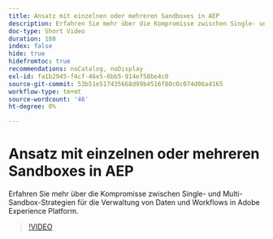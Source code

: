 ```yaml
---
title: Ansatz mit einzelnen oder mehreren Sandboxes in AEP
description: Erfahren Sie mehr über die Kompromisse zwischen Single- und Multi-Sandbox-Strategien für die Verwaltung von Daten und Workflows in Adobe Experience Platform.
doc-type: Short Video
duration: 180
index: false
hide: true
hidefromtoc: true
recommendations: noCatalog, noDisplay
exl-id: fa1b2945-f4cf-46e5-8bb5-914ef58be4c0
source-git-commit: 53b51e517435668d99b4516f80c0c074d06a4165
workflow-type: tm+mt
source-wordcount: '46'
ht-degree: 0%

---
```


# Ansatz mit einzelnen oder mehreren Sandboxes in AEP

Erfahren Sie mehr über die Kompromisse zwischen Single- und Multi-Sandbox-Strategien für die Verwaltung von Daten und Workflows in Adobe Experience Platform.

<!-- 62_S601_3442532_179_single-vs-multisandbox-approach-in-aep -->
>[!VIDEO](https://video.tv.adobe.com/v/3458324/?learn=on&enablevpops=true)
